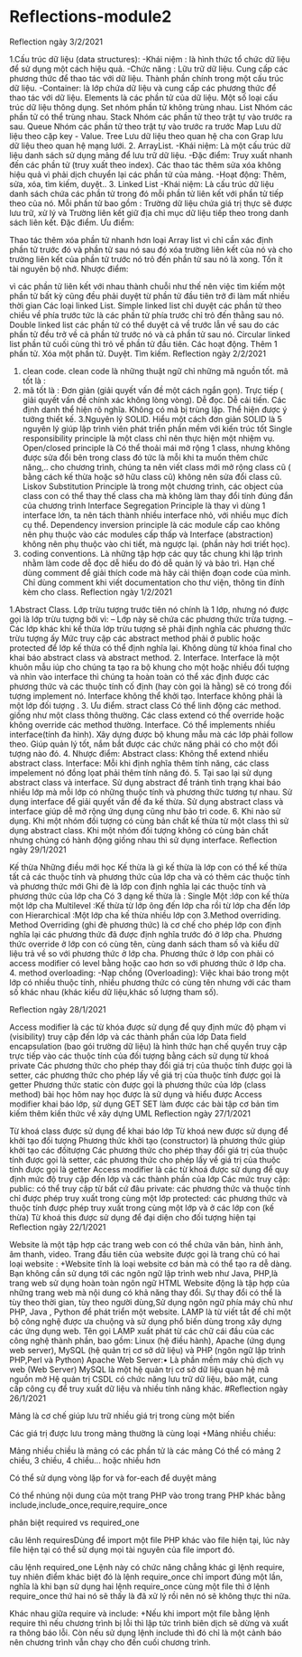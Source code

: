 # Reflections-module2

Reflection ngày 3/2/2021

1.Cấu trúc dữ liệu (data structures):
-Khái niệm :
là hình thức tổ chức dữ liệu để sử dụng một cách hiệu quả.
-Chức năng :
Lữu trữ dữ liệu.
Cung cấp các phương thức để thao tác với dữ liệu.
Thành phần chính trong một cấu trúc dữ liệu.
-Container: là lớp chứa dữ liệu và cung cấp các phương thức để thao tác với dữ liệu.
Elements là các phần tử của dữ liệu.
Một số loại cấu trúc dữ liệu thông dụng.
Set nhóm phần tử không trùng nhau.
List Nhóm các phần tử có thể trùng nhau.
Stack Nhóm các phần tử theo trật tự vào trước ra sau.
Queue Nhóm các phần tử theo trật tự vào trước ra trước
Map Lưu dữ liệu theo cặp key - Value.
Tree Lưu dữ liệu theo quan hệ cha con
Grap lưu dữ liệu theo quan hệ mạng lưới.
2. ArrayList.
-Khái niệm:
Là một cấu trúc dữ liệu danh sách sử dụng mảng để lưu trữ dữ liệu.
-Đặc điểm:
Truy xuất nhanh đến các phần tử (truy xuất theo index).
Các thao tác thêm sửa xóa không hiệu quả vì phải dịch chuyển lại các phần tử của mảng.
-Hoạt động:
Thêm, sửa, xóa, tìm kiếm, duyệt..
3. Linked List
-Khái niệm:
Là cấu trúc dữ liệu danh sách chứa các phần tử trong đó mỗi phần tử liên kết với phần tử tiếp theo của nó.
Mỗi phần tử bao gồm : Trường dữ liệu chứa giá trị thực sẽ được lưu trữ, xử lý và Trường liên kết giữ địa chỉ mục dữ liệu tiếp theo trong danh sách liên kết.
Đặc điểm.
Ưu điểm:

Thao tác thêm xóa phần tử nhanh hơn loại Array list vì chỉ cần xác định phần tử trước đó và phần tử sau nó sau đó xóa trường liên kết của nó và cho trường liên kết của phần tử trước nó trỏ đến phần tử sau nó là xong.
Tốn ít tài nguyên bộ nhớ.
Nhược điểm:

vì các phần tử liên kết với nhau thành chuỗi như thế nên việc tìm kiếm một phần tử bất kỳ cũng đều phải duyệt từ phần tử đầu tiên trở đi làm mất nhiều thời gian
Các loại linked List.
Simple linked list chỉ duyệt các phần tử theo chiều về phía trước tức là các phần tử phía trước chỉ trỏ đến thằng sau nó.
Double linked list các phần tử có thể duyệt cả về trước lẫn về sau do các phần tử đều trở về cả phần tử trước nó và cả phần tử sau nó.
Circular linked list phần tử cuối cùng thì trỏ về phần tử đầu tiên.
Các hoạt động.
Thêm 1 phần tử.
Xóa một phần tử.
Duyệt.
Tìm kiếm.
Reflection ngày 2/2/2021

1. clean code.
clean code là những thuật ngữ chỉ những mã nguồn tốt. mã tốt là :
2. mã tốt là :
Đơn giản (giải quyết vấn đề một cách ngắn gọn).
Trực tiếp ( giải quyết vấn đề chính xác không lòng vòng).
Dễ đọc.
Dễ cải tiến.
Các định danh thể hiện rõ nghĩa.
Không có mã bị trùng lặp.
Thể hiện được ý tưởng thiết kế.
3.Nguyên lý SOLID.
Hiểu một cách đơn giản SOLID là 5 nguyên lý giúp lập trình viên phát triền phần mềm với kiến trúc tốt
Single responsibility principle là một class chỉ nên thực hiện một nhiệm vụ.
Open/closed principle là Có thể thoải mái mở rộng 1 class, nhưng không được sửa đổi bên trong class đó tức là mỗi khi ta muốn thêm chức năng,.. cho chương trình, chúng ta nên viết class mới mở rộng class cũ ( bằng cách kế thừa hoặc sở hữu class cũ) không nên sửa đổi class cũ.
Liskov Substitution Principle là trong một chương trình, các object của class con có thể thay thế class cha mà không làm thay đổi tính đúng đắn của chương trình
Interface Segregation Principle là thay vì dùng 1 interface lớn, ta nên tách thành nhiều interface nhỏ, với nhiều mục đích cụ thể.
Dependency inversion principle là các module cấp cao không nên phụ thuộc vào các modules cấp thấp và Interface (abstraction) không nên phụ thuộc vào chi tiết, mà ngược lại. (phần này hơi triết học).
4. coding conventions.
Là những tập hợp các quy tắc chung khi lập trình nhằm làm code dễ đọc dễ hiểu do đó dễ quản lý và bảo trì.
Hạn chế dùng comment để giải thích code mà hãy cải thiện đoạn code của mình.
Chỉ dùng comment khi viết documentation cho thư viện, thông tin đính kèm cho class.
Reflection ngày 1/2/2021

1.Abstract Class.
Lớp trừu tượng trước tiên nó chính là 1 lớp, nhưng nó được gọi là lớp trừu tượng bởi vì: – Lớp này sẽ chứa các phương thức trừa tượng. – Các lớp khác khi kế thừa lớp trừu tượng sẽ phải định nghĩa các phương thức trừu tượng ấy
Mức truy cập các abstract method phải ở public hoặc protected để lớp kế thừa có thể định nghĩa lại.
Không dùng từ khóa final cho khai báo abstract class và abstract method.
2. Interface.
Interface là một khuôn mẫu iúp cho chúng ta tạo ra bộ khung cho một hoặc nhiều đối tượng và nhìn vào interface thì chúng ta hoàn toàn có thể xác định được các phương thức và các thuộc tính cố định (hay còn gọi là hằng) sẽ có trong đối tượng implement nó.
Interface không thể khởi tạo.
Interface không phải là một lớp đối tượng .
3. Ưu điểm.
stract class
Có thể linh động các method. giống như một class thông thường.
Các class extend có thể override hoặc không override các method thường.
Interface.
Có thể implements nhiều interface(tính đa hình).
Xây dựng được bộ khung mẫu mà các lớp phải follow theo.
Giúp quản lý tốt, nắm bắt được các chức năng phải có cho một đối tượng nào đó.
4. Nhược điểm:
Abstract class:
Không thể extend nhiều abstract class.
Interface:
Mỗi khi định nghĩa thêm tính năng, các class impelement nó đồng lọat phải thêm tính năng đó.
5. Tại sao lại sử dụng abstract class và interface.
Sử dụng abstract để tránh tình trạng khai báo nhiều lớp mà mỗi lớp có những thuộc tính và phương thức tương tự nhau.
Sử dụng interface để giải quyết vấn đề đa kế thừa.
Sử dụng abstract class và interface giúp dễ mở rộng ứng dụng cũng như bảo trì code.
6. Khi nào sử dụng.
Khi một nhóm đối tượng có cùng bản chất kế thừa từ một class thì sử dụng abstract class.
Khi một nhóm đối tượng không có cùng bản chất nhưng chúng có hành động giống nhau thì sử dụng interface.
Reflection ngày 29/1/2021

Kế thừa
Những điều mới học
Kế thừa là gì kế thừa là lớp con có thể kế thừa tất cả các thuộc tính và phương thức của lớp cha và có thêm các thuộc tính và phương thức mới
Ghi đè là lớp con định nghĩa lại các thuộc tính và phương thức của lớp cha
Có 3 dạng kế thừa là :
Single Một :lớp con kế thừa một lớp cha
Multilevel :Kế thừa từ lớp ông đến lớp cha rồi từ lớp cha đến lớp con
Hierarchical :Một lớp cha kế thừa nhiều lớp con
3.Method overriding.
Method Overriding (ghi đè phương thức) là cơ chế cho phép lớp con định nghĩa lại các phương thức đã được định nghĩa trước đó ở lớp cha.
Phương thức override ở lớp con có cùng tên, cùng danh sách tham số và kiểu dữ liệu trả về so với phương thức ở lớp cha.
Phương thức ở lớp con phải có access modifier có level bằng hoặc cao hơn so với phương thức ở lớp cha.
4. method overloading:
-Nạp chồng (Overloading): Việc khai báo trong một lớp có nhiều thuộc tính, nhiều phương thức có cùng tên nhưng với các tham số khác nhau (khác kiểu dữ liệu,khác số lượng tham số).

Reflection ngày 28/1/2021

Access modifier là các từ khóa được sử dụng để quy định mức độ phạm vi (visibility) truy cập đến lớp và các thành phần của lớp
Data field encapsulation (bao gói trường dữ liệu) là hình thức hạn chế quyền truy cập trực tiếp vào các thuộc tính của đối tượng bằng cách sử dụng từ khoá private
Các phương thức cho phép thay đổi giá trị của thuộc tính được gọi là setter, các phương thức cho phép lấy về giá trị của thuộc tính được gọi là getter
Phương thức static còn được gọi là phương thức của lớp (class method)
bài học hôm nay học được là sử dụng và hiểu được Access modifier
khai báo lớp, sử dụng GET SET
làm được các bài tập cơ bản
tìm kiếm thêm kiến thức về xây dựng UML
Reflection ngày 27/1/2021

Từ khoá class được sử dụng để khai báo lớp
Từ khoá new được sử dụng để khởi tạo đối tượng
Phương thức khởi tạo (constructor) là phương thức giúp khởi tạo các đốitượng
Các phương thức cho phép thay đổi giá trị của thuộc tính được gọi là setter, các phương thức cho phép lấy về giá trị của thuộc tính được gọi là getter
Access modifier là các từ khoá được sử dụng để quy định mức độ truy cập đến lớp và các thành phần của lớp
Các mức truy cập:
public: có thể truy cập từ bất cứ đâu
private: các phương thức và thuộc tính chỉ được phép truy xuất trong cùng một lớp
protected: các phương thức và thuộc tính được phép truy xuất trong cùng một lớp và ở các lớp con (kế thừa)
Từ khoá this được sử dụng để đại diện cho đối tượng hiện tại
Reflection ngày 22/1/2021

Website là một tập hợp các trang web con có thể chứa văn bản, hình ảnh, âm thanh, video. Trang đầu tiên của website được gọi là trang chủ
có hai loại website : +Website tĩnh là loại website cơ bản mà có thể tạo ra dễ dàng. Bạn không cần sử dụng tới các ngôn ngữ lập trình web như Java, PHP,là trang web sử dụng hoàn toàn ngôn ngữ HTML
Website động là tập hợp của những trang web mà nội dung có khả năng thay đổi. Sự thay đổi có thể là tùy theo thời gian, tùy theo người dùng,Sử dụng ngôn ngữ phía máy chủ như PHP, Java , Python để phát triển một website.
LAMP là từ viết tắt để chỉ một bộ công nghệ được ưa chuộng và sử dụng phổ biến dùng trong xây dựng các ứng dụng web. Tên gọi LAMP xuất phát từ các chữ cái đầu của các công nghệ thành phần, bao gồm: Linux (hệ điều hành), Apache (ứng dụng web server), MySQL (hệ quản trị cơ sở dữ liệu) và PHP (ngôn ngữ lập trình PHP,Perl và Python)
Apache Web Server:• Là phần mềm máy chủ dịch vụ web (Web Server)
MySQL là một hệ quản trị cơ sở dữ liệu quan hệ mã nguồn mở
Hệ quản trị CSDL có chức năng lưu trữ dữ liệu, bảo mật, cung cấp công cụ để truy xuất dữ liệu và nhiều tính năng khác.
#Reflection ngày 26/1/2021

Mảng là cơ chế giúp lưu trữ nhiều giá trị trong cùng một biến

Các giá trị được lưu trong mảng thường là cùng loại +Mảng nhiều chiều:

Mảng nhiều chiều là mảng có các phần tử là các mảng Có thể có mảng 2 chiều, 3 chiều, 4 chiều... hoặc nhiều hơn

Có thể sử dụng vòng lặp for và for-each để duyệt mảng

Có thể nhúng nội dung của một trang PHP vào trong trang PHP khác bằng include,include_once,require,require_once

phân biệt required vs required_one

câu lênh requiresDùng để import một file PHP khác vào file hiện tại, lúc này file hiện tại có thể sử dụng mọi tài nguyên của file import đó.

câu lệnh required_one Lệnh này có chức năng chẳng khác gì lệnh require, tuy nhiên điểm khác biệt đó là lệnh require_once chỉ import đúng một lần, nghĩa là khi bạn sử dụng hai lệnh require_once cùng một file thì ở lệnh require_once thứ hai nó sẽ thấy là đã xử lý rồi nên nó sẽ không thực thi nữa.

Khác nhau giữa require và include: +Nếu khi import một file bằng lệnh require thì nếu chương trình bị lỗi thì lập tức trình biên dịch sẽ dừng và xuất ra thông báo lỗi. Còn nếu sử dụng lệnh include thì đó chỉ là một cảnh báo nên chương trình vẫn chạy cho đến cuối chương trình.
